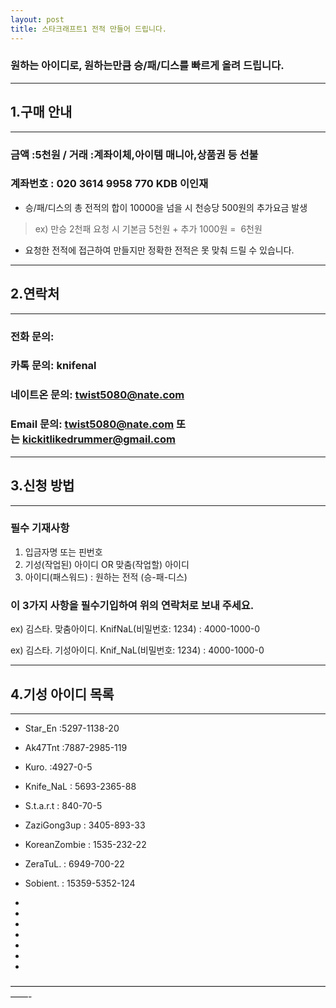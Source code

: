 ```yaml
---
layout: post
title: 스타크래프트1 전적 만들어 드립니다.
---
```



###  원하는 아이디로, 원하는만큼 승/패/디스를 빠르게 올려 드립니다. 
  

  

  

  
  

  

***
## 1.구매 안내
***

### 금액 :5천원 / 거래 :계좌이체,아이템 매니아,상품권 등 선불 
  ### 계좌번호 : 020 3614 9958 770 KDB 이인재
  
 * 승/패/디스의 총 전적의 합이 10000을 넘을 시 천승당 500원의 추가요금 발생 
  > ex) 만승 2천패 요청 시 기본금 5천원 + 추가 1000원 =  6천원  
  
 * 요청한 전적에 접근하여 만들지만 정확한 전적은 못 맞춰 드릴 수 있습니다.

  
  

***

## 2.연락처

***


### 전화 문의: 

### 카톡 문의: knifenal

### 네이트온 문의: twist5080@nate.com

### Email 문의: [twist5080@nate.com](mailto:twist5080@nate.com) 또는 [kickitlikedrummer@gmail.com](mailto:kickitlikedrummer@gmail.com)
    
    
  
***
## 3.신청 방법 

***


### 필수 기재사항

1. 입금자명 또는 핀번호
2. 기성(작업된) 아이디 OR 맞춤(작업할) 아이디
3. 아이디(패스워드) : 원하는 전적 (승-패-디스)

### 이 3가지 사항을 필수기입하여 위의 연락처로 보내 주세요.

ex) 김스타. 맞춤아이디. KnifNaL(비밀번호: 1234) : 4000-1000-0 

ex) 김스타. 기성아이디. Knif_NaL(비밀번호: 1234) : 4000-1000-0 

       
  
***
## 4.기성 아이디 목록
***

* Star_En :5297-1138-20

* Ak47Tnt :7887-2985-119 

* Kuro. :4927-0-5

* Knife_NaL : 5693-2365-88

* S.t.a.r.t : 840-70-5  

* ZaziGong3up : 3405-893-33

* KoreanZombie : 1535-232-22

* ZeraTuL. : 6949-700-22

* Sobient. : 15359-5352-124

* 

* 

* 

* 

* 

* 

* 

——————————————————————————————————————-
